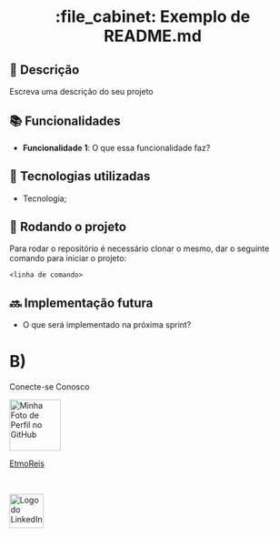 <h1 align="center">:file_cabinet: Exemplo de README.md</h1>

## :memo: Descrição
Escreva uma descrição do seu projeto

## :books: Funcionalidades
* <b>Funcionalidade 1</b>: O que essa funcionalidade faz?

## :wrench: Tecnologias utilizadas
* Tecnologia;

## :rocket: Rodando o projeto
Para rodar o repositório é necessário clonar o mesmo, dar o seguinte comando para iniciar o projeto:
```
<linha de comando>
```

## :soon: Implementação futura
* O que será implementado na próxima sprint?
<!DOCTYPE html>
<html lang="en">
<head>
    <meta charset="UTF-8">
    <meta name="viewport" content="width=device-width, initial-scale=1.0">
    <title>Squad Chips </title>
</head>
<body>
    <h1>B)</h1>
    <p> Conecte-se Conosco</p>
    <a href="https://github.com/EtmoReis">
        <img src="https://github.com/EtmoReis.png" alt="Minha Foto de Perfil no GitHub" width="90">
    </a>
    <br>
    <p><a href="https://www.linkedin.com/in/etmo-reis-bb46bb26a/"">EtmoReis</a></p>
    <br>
    <p></p>
    <a href="https://www.linkedin.com/in/etmo-reis-bb46bb26a/">
        <img src="https://upload.wikimedia.org/wikipedia/commons/c/ca/LinkedIn_logo_initials.png" alt="Logo do LinkedIn" width="60">
    </a>
</body>
</html>
